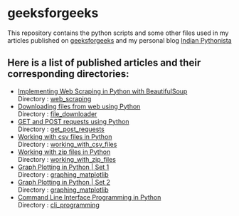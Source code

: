 # geeksforgeeks
This repository contains the python scripts and some other files used in my articles published on [geeksforgeeks](https://www.geeksforgeeks.org) and my personal blog [Indian Pythonista](https://indianpythonista.wordpress.com/)

## Here is a list of published articles and their corresponding directories:
- [Implementing Web Scraping in Python with BeautifulSoup](http://www.geeksforgeeks.org/implementing-web-scraping-python-beautiful-soup/)
  <br/>Directory : [web_scraping](https://github.com/nikhilkumarsingh/geeksforgeeks/tree/master/web_scraping)
- [Downloading files from web using Python](http://www.geeksforgeeks.org/downloading-files-web-using-python/)
  <br/>Directory : [file_downloader](https://github.com/nikhilkumarsingh/geeksforgeeks/tree/master/file_downloader)
- [GET and POST requests using Python](http://www.geeksforgeeks.org/get-post-requests-using-python/)
  <br/>Directory : [get_post_requests](https://github.com/nikhilkumarsingh/geeksforgeeks/tree/master/get_post_requests)
- [Working with csv files in Python](http://www.geeksforgeeks.org/working-csv-files-python/)
  <br/>Directory : [working_with_csv_files](https://github.com/nikhilkumarsingh/geeksforgeeks/tree/master/working_with_csv_files)
- [Working with zip files in Python](http://www.geeksforgeeks.org/working-zip-files-python/)
  <br/>Directory : [working_with_zip_files](https://github.com/nikhilkumarsingh/geeksforgeeks/tree/master/working_with_zip_files)
- [Graph Plotting in Python | Set 1](http://www.geeksforgeeks.org/graph-plotting-in-python-set-1/)
  <br/>Directory : [graphing_matplotlib](https://github.com/nikhilkumarsingh/geeksforgeeks/tree/master/graphing_matplotlib)
- [Graph Plotting in Python | Set 2](http://www.geeksforgeeks.org/graph-plotting-python-set-2/)
  <br/>Directory : [graphing_matplotlib](https://github.com/nikhilkumarsingh/geeksforgeeks/tree/master/graphing_matplotlib)
- [Command Line Interface Programming in Python](http://www.geeksforgeeks.org/command-line-interface-programming-python/)
  <br/>Directory : [cli_programming](https://github.com/nikhilkumarsingh/geeksforgeeks/tree/master/cli_programming)
